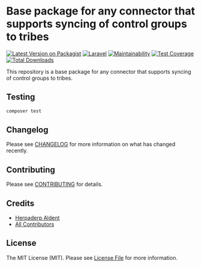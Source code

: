 # Base package for any connector that supports syncing of control groups to tribes

[![Latest Version on Packagist](https://img.shields.io/packagist/v/seatplus/tribe.svg?style=flat-square)](https://packagist.org/packages/seatplus/tribe)
[![Laravel](https://github.com/seatplus/tribe/actions/workflows/run-tests.yml/badge.svg)](https://github.com/seatplus/tribe/actions/workflows/run-tests.yml)
[![Maintainability](https://api.codeclimate.com/v1/badges/9a60b31c376781c09c5d/maintainability)](https://codeclimate.com/github/seatplus/tribe/maintainability)
[![Test Coverage](https://api.codeclimate.com/v1/badges/9a60b31c376781c09c5d/test_coverage)](https://codeclimate.com/github/seatplus/tribe/test_coverage)
[![Total Downloads](https://img.shields.io/packagist/dt/seatplus/tribe.svg?style=flat-square)](https://packagist.org/packages/seatplus/tribe)


This repository is a base package for any connector that supports syncing of control groups to tribes.

## Testing

```bash
composer test
```

## Changelog

Please see [CHANGELOG](CHANGELOG.md) for more information on what has changed recently.

## Contributing

Please see [CONTRIBUTING](.github/CONTRIBUTING.md) for details.


## Credits

- [Herpaderp Aldent](https://github.com/seatplus)
- [All Contributors](../../contributors)

## License

The MIT License (MIT). Please see [License File](LICENSE.md) for more information.
